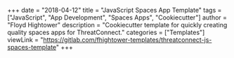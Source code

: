 +++
date = "2018-04-12"
title = "JavaScript Spaces App Template"
tags = ["JavaScript", "App Development", "Spaces Apps", "Cookiecutter"]
author = "Floyd Hightower"
description = "Cookiecutter template for quickly creating quality spaces apps for ThreatConnect."
categories = ["Templates"]
viewLink = "https://gitlab.com/fhightower-templates/threatconnect-js-spaces-template"
+++
